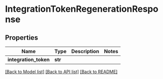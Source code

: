 # IntegrationTokenRegenerationResponse

## Properties
Name | Type | Description | Notes
------------ | ------------- | ------------- | -------------
**integration_token** | **str** |  | 

[[Back to Model list]](../README.md#documentation-for-models) [[Back to API list]](../README.md#documentation-for-api-endpoints) [[Back to README]](../README.md)

